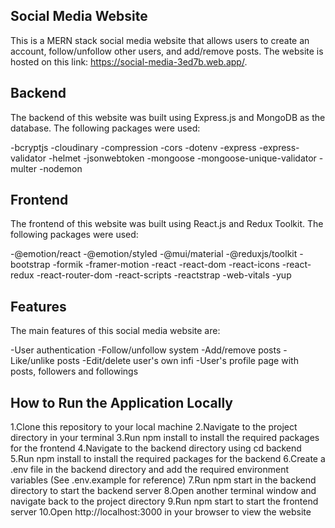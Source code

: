 ## Social Media Website

This is a MERN stack social media website that allows users to create an account, follow/unfollow other users, and add/remove posts. The website is hosted on this link: https://social-media-3ed7b.web.app/.

## Backend

The backend of this website was built using Express.js and MongoDB as the database. The following packages were used:

-bcryptjs
-cloudinary
-compression
-cors
-dotenv
-express
-express-validator
-helmet
-jsonwebtoken
-mongoose
-mongoose-unique-validator
-multer
-nodemon

## Frontend

The frontend of this website was built using React.js and Redux Toolkit. The following packages were used:

-@emotion/react
-@emotion/styled
-@mui/material
-@reduxjs/toolkit
-bootstrap
-formik
-framer-motion
-react
-react-dom
-react-icons
-react-redux
-react-router-dom
-react-scripts
-reactstrap
-web-vitals
-yup

## Features

The main features of this social media website are:

-User authentication
-Follow/unfollow system
-Add/remove posts
-Like/unlike posts
-Edit/delete user's own infi
-User's profile page with posts, followers and followings

## How to Run the Application Locally
1.Clone this repository to your local machine
2.Navigate to the project directory in your terminal
3.Run npm install to install the required packages for the frontend
4.Navigate to the backend directory using cd backend
5.Run npm install to install the required packages for the backend
6.Create a .env file in the backend directory and add the required environment variables (See .env.example for reference)
7.Run npm start in the backend directory to start the backend server
8.Open another terminal window and navigate back to the project directory
9.Run npm start to start the frontend server
10.Open http://localhost:3000 in your browser to view the website
